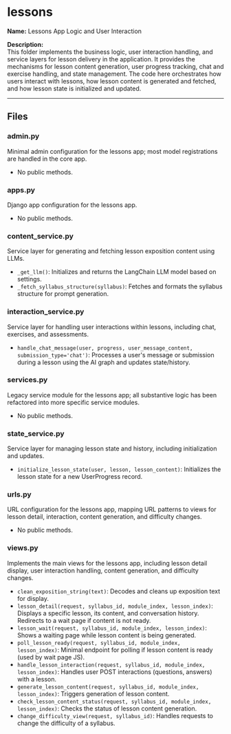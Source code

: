 # lessons

**Name:** Lessons App Logic and User Interaction

**Description:**  
This folder implements the business logic, user interaction handling, and service layers for lesson delivery in the application. It provides the mechanisms for lesson content generation, user progress tracking, chat and exercise handling, and state management. The code here orchestrates how users interact with lessons, how lesson content is generated and fetched, and how lesson state is initialized and updated.

---

## Files

### admin.py

Minimal admin configuration for the lessons app; most model registrations are handled in the core app.

- No public methods.

### apps.py

Django app configuration for the lessons app.

- No public methods.

### content_service.py

Service layer for generating and fetching lesson exposition content using LLMs.

- `_get_llm()`: Initializes and returns the LangChain LLM model based on settings.
- `_fetch_syllabus_structure(syllabus)`: Fetches and formats the syllabus structure for prompt generation.

### interaction_service.py

Service layer for handling user interactions within lessons, including chat, exercises, and assessments.

- `handle_chat_message(user, progress, user_message_content, submission_type='chat')`: Processes a user's message or submission during a lesson using the AI graph and updates state/history.

### services.py

Legacy service module for the lessons app; all substantive logic has been refactored into more specific service modules.

- No public methods.

### state_service.py

Service layer for managing lesson state and history, including initialization and updates.

- `initialize_lesson_state(user, lesson, lesson_content)`: Initializes the lesson state for a new UserProgress record.

### urls.py

URL configuration for the lessons app, mapping URL patterns to views for lesson detail, interaction, content generation, and difficulty changes.

- No public methods.

### views.py

Implements the main views for the lessons app, including lesson detail display, user interaction handling, content generation, and difficulty changes.

- `clean_exposition_string(text)`: Decodes and cleans up exposition text for display.
- `lesson_detail(request, syllabus_id, module_index, lesson_index)`: Displays a specific lesson, its content, and conversation history. Redirects to a wait page if content is not ready.
- `lesson_wait(request, syllabus_id, module_index, lesson_index)`: Shows a waiting page while lesson content is being generated.
- `poll_lesson_ready(request, syllabus_id, module_index, lesson_index)`: Minimal endpoint for polling if lesson content is ready (used by wait page JS).
- `handle_lesson_interaction(request, syllabus_id, module_index, lesson_index)`: Handles user POST interactions (questions, answers) with a lesson.
- `generate_lesson_content(request, syllabus_id, module_index, lesson_index)`: Triggers generation of lesson content.
- `check_lesson_content_status(request, syllabus_id, module_index, lesson_index)`: Checks the status of lesson content generation.
- `change_difficulty_view(request, syllabus_id)`: Handles requests to change the difficulty of a syllabus.
